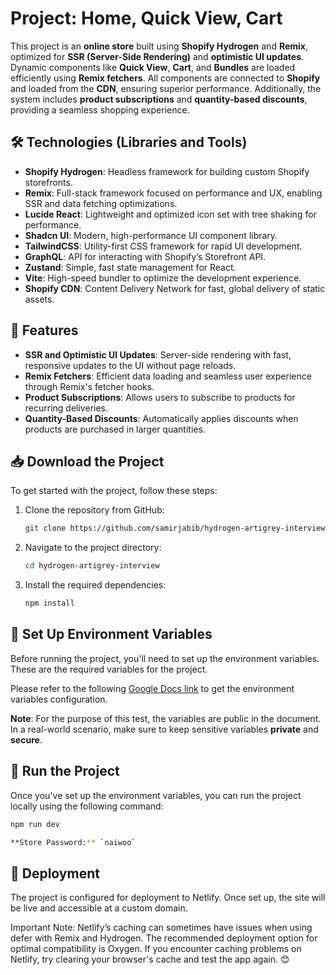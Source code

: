# Project: Home, Quick View, Cart

This project is an **online store** built using **Shopify Hydrogen** and **Remix**, optimized for **SSR (Server-Side Rendering)** and **optimistic UI updates**. Dynamic components like **Quick View**, **Cart**, and **Bundles** are loaded efficiently using **Remix fetchers**. All components are connected to **Shopify** and loaded from the **CDN**, ensuring superior performance. Additionally, the system includes **product subscriptions** and **quantity-based discounts**, providing a seamless shopping experience.

## 🛠 Technologies (Libraries and Tools)

- **Shopify Hydrogen**: Headless framework for building custom Shopify storefronts.
- **Remix**: Full-stack framework focused on performance and UX, enabling SSR and data fetching optimizations.
- **Lucide React**: Lightweight and optimized icon set with tree shaking for performance.
- **Shadcn UI**: Modern, high-performance UI component library.
- **TailwindCSS**: Utility-first CSS framework for rapid UI development.
- **GraphQL**: API for interacting with Shopify’s Storefront API.
- **Zustand**: Simple, fast state management for React.
- **Vite**: High-speed bundler to optimize the development experience.
- **Shopify CDN**: Content Delivery Network for fast, global delivery of static assets.
## 🚀 Features

- **SSR and Optimistic UI Updates**: Server-side rendering with fast, responsive updates to the UI without page reloads.
- **Remix Fetchers**: Efficient data loading and seamless user experience through Remix's fetcher hooks.
- **Product Subscriptions**: Allows users to subscribe to products for recurring deliveries.
- **Quantity-Based Discounts**: Automatically applies discounts when products are purchased in larger quantities.

## 📥 Download the Project

To get started with the project, follow these steps:

1. Clone the repository from GitHub:

    ```bash
    git clone https://github.com/samirjabib/hydrogen-artigrey-interview.git
    ```

2. Navigate to the project directory:

    ```bash
    cd hydrogen-artigrey-interview
    ```

3. Install the required dependencies:

    ```bash
    npm install
    ```

## 🔑 Set Up Environment Variables

Before running the project, you'll need to set up the environment variables. These are the required variables for the project.

Please refer to the following [Google Docs link](https://docs.google.com/document/d/e/2PACX-1vRLUG-dqx5szSMVceUS-lVDWe_o6p7gTy9SvGvIheoyMa6MawA3vFkdueXY0xsYuBEfPcol6kEIjj7P/pub) to get the environment variables configuration.


**Note**: For the purpose of this test, the variables are public in the document. In a real-world scenario, make sure to keep sensitive variables **private** and **secure**.

## 🚀 Run the Project

Once you've set up the environment variables, you can run the project locally using the following command:

```bash
npm run dev

**Store Password:** `naiwoo`

```
    
## 🚀 Deployment

The project is configured for deployment to Netlify. Once set up, the site will be live and accessible at a custom domain.

Important Note: Netlify’s caching can sometimes have issues when using defer with Remix and Hydrogen. The recommended deployment option for optimal compatibility is Oxygen. If you encounter caching problems on Netlify, try clearing your browser's cache and test the app again. 😊


